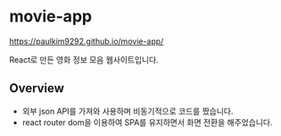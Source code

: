 # movie-app

https://paulkim9292.github.io/movie-app/

React로 만든 영화 정보 모음 웹사이트입니다.

## Overview

- 외부 json API를 가져와 사용하며 비동기적으로 코드를 짰습니다.
- react router dom을 이용하여 SPA를 유지하면서 화면 전환을 해주었습니다.
